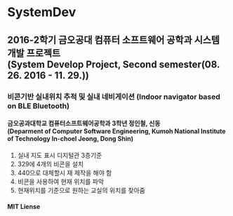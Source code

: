 # SystemDev

## 2016-2학기 금오공대 컴퓨터 소프트웨어 공학과 시스템 개발 프로젝트 <br>(System Develop Project, Second semester(08. 26. 2016 - 11. 29.))
### 비콘기반 실내위치 추적 및 실내 네비게이션 (Indoor navigator based on BLE Bluetooth)
#### 금오공과대학교 컴퓨터소프트웨어공학과 3학년 정인철, 신동 <br>(Deparment of Computer Software Engineering, Kumoh National Institute of Technology In-choel Jeong, Dong Shin)
1. 실내 지도 표시 디지털관 3층기준
2. 329에 4개의 비콘을 설치
3. 440으로 대체할시 재 제작을 해야 함
4. 비콘을 사용하여 현재 위치를 파악
5. 현재위치를 기준으로 원하는 교실의 위치를 찾아줌

#### MIT Liense
